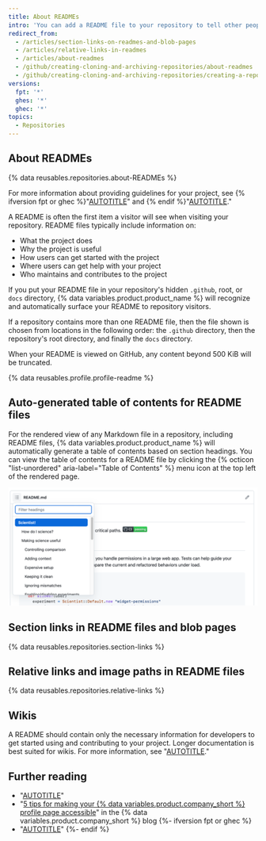 ```yaml
---
title: About READMEs
intro: 'You can add a README file to your repository to tell other people why your project is useful, what they can do with your project, and how they can use it.'
redirect_from:
  - /articles/section-links-on-readmes-and-blob-pages
  - /articles/relative-links-in-readmes
  - /articles/about-readmes
  - /github/creating-cloning-and-archiving-repositories/about-readmes
  - /github/creating-cloning-and-archiving-repositories/creating-a-repository-on-github/about-readmes
versions:
  fpt: '*'
  ghes: '*'
  ghec: '*'
topics:
  - Repositories
---
```

## About READMEs

{% data reusables.repositories.about-READMEs %}

For more information about providing guidelines for your project, see {% ifversion fpt or ghec %}"[AUTOTITLE](/communities/setting-up-your-project-for-healthy-contributions/adding-a-code-of-conduct-to-your-project)" and {% endif %}"[AUTOTITLE](/communities/setting-up-your-project-for-healthy-contributions)."

A README is often the first item a visitor will see when visiting your repository. README files typically include information on:
* What the project does
* Why the project is useful
* How users can get started with the project
* Where users can get help with your project
* Who maintains and contributes to the project

If you put your README file in your repository's hidden `.github`, root, or `docs` directory, {% data variables.product.product_name %} will recognize and automatically surface your README to repository visitors.

If a repository contains more than one README file, then the file shown is chosen from locations in the following order: the `.github` directory, then the repository's root directory, and finally the `docs` directory.

When your README is viewed on GitHub, any content beyond 500 KiB will be truncated.

{% data reusables.profile.profile-readme %}

## Auto-generated table of contents for README files

For the rendered view of any Markdown file in a repository, including README files, {% data variables.product.product_name %} will automatically generate a table of contents based on section headings. You can view the table of contents for a README file by clicking the {% octicon "list-unordered" aria-label="Table of Contents" %}  menu icon at the top left of the rendered page.

![Screenshot of the README for a repository. In the upper-left corner, a dropdown menu, labeled with a list icon, is expanded to show a table of contents.](/assets/images/help/repository/readme-automatic-toc.png)

## Section links in README files and blob pages

{% data reusables.repositories.section-links %}

## Relative links and image paths in README files

{% data reusables.repositories.relative-links %}

## Wikis

A README should contain only the necessary information for developers to get started using and contributing to your project. Longer documentation is best suited for wikis. For more information, see "[AUTOTITLE](/communities/documenting-your-project-with-wikis/about-wikis)."

## Further reading

* "[AUTOTITLE](/repositories/working-with-files/managing-files/adding-a-file-to-a-repository)"
* "[5 tips for making your {% data variables.product.company_short %} profile page accessible](https://github.blog/2023-10-26-5-tips-for-making-your-github-profile-page-accessible/)" in the {% data variables.product.company_short %} blog
{%- ifversion fpt or ghec %}
* "[AUTOTITLE](/codespaces/setting-up-your-project-for-codespaces/setting-up-your-repository/adding-a-codespaces-badge)"
{%- endif %}
